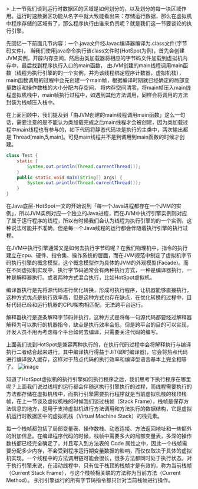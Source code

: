 ​> 上一节我们谈到运行时数据区的区域是如何划分的，以及划分的每一块区域作用。运行时速数据区功能从名字中就大致能看出来：存储运行数据，那么在虚拟机中程序存储的区域有了，那么程序执行由谁来负责呢？就是我们这一节要谈论的执行引擎。

先回忆一下前面几节内容：一个.java文件经Javac编译器编译为.class文件(字节码文件)， 当我们使用java命令执行该class文件时(HotSpot为例)，首先会创建JVM实例，开辟内存空间，然后由类加载器将相应的字节码文件加载到虚拟机内存中，最后找到程序执行入口的main函数， 由JVM创建的main线程调用main函数（线程为执行引擎的的一个实例，并为该线程绑定程序计数器，虚拟机栈），main函数调用的过程中会先创建一个main帧，根据编译时期就已经确定的局部变量数组和操作数栈的大小分配内存空间， 将内存空间清零，将main帧压入main线程虚拟机栈中，main帧执行过程中，如遇到其他方法调用，同样会将调用的方法封装为栈帧压入栈中。

在上面回顾中，我们提及到「由JVM创建的main线程调用main函数」这么一句话，需要注意的是不能认为类加载完成之后main线程才会被创建，因为类加载过程中main线程也有参与的，如下代码将静态代码块是执行的主类中，两次输出都是 Thread[main,5,main]。可见main线程并不是到调用到main函数的时候才创建。
```java
class Test {
    static {
        System.out.println(Thread.currentThread());
    }
    public static void main(String[] args) {
        System.out.println(Thread.currentThread());
    }
}
```

在Java底层-HotSpot一文的开始说到「每一个Java进程都存在一个JVM的实例」，所以JVM实例对应一个独立的Java进程，而在JVM中执行引擎实例则对应了属于运行程序的线程，所以有时候我们会认为线程为执行引擎的的一个实例，这种说法可能并不准确，但是每一个Java线程的运行都会伴随着执行引擎的执行过程。

在JVM中执行引擎通常又是如何去执行字节码呢？在我们物理机中，指令的执行建立在cpu、硬件、指令集、操作系统的层面，而在JVM规范中制定了虚拟机字节码执行引擎的概念模型，这个概念模型作为具体的JVM的外观模型(Facade)。而在不同虚拟机实现中，执行字节码通常会有两种执行方式，一种是编译器执行，一种是解释器执行。或者两种方式混合执行，比如HotSpot虚拟机。

编译器执行是先将源代码进行优化转换，形成可执行程序，让机器能够直接执行，这种方式优点是执行效率高，但是这种方式也存在缺点，在优化转换的过程中，目标代码已经和运行机器的CPU架构相匹配，无法跨平台运行。

解释器执行是逐条解释字节码并执行，这种方式是将每一句源代码都要经过解释器解释为可以执行的机器指令，缺点是执行效率会低，但是跨平台的目的可以实现，开发人员不用再考虑每个平台如何去编译，只需要关注代码的编写。

上面我们说到HotSpot是兼容两种执行的，在执行代码过程中会将解释执行与编译执行二者结合起来进行。其中编译执行得益于JIT(即时编译器)，它会将热点代码进行编译放入缓存，这样对于热点代码的执行效率和编译型语言基本上完全相等了。
![image](https://p3.pstatp.com/origin/pgc-image/a78aa69fde2846eba3194597ff57274d)

知道了HotSpot虚拟机的执行引擎如何执行程序之后，我们思考下执行程序在哪里呢？上面我们说过线程的运行都会伴随这执行引擎执行的过程，而线程需要执行的方法都存储在虚拟机栈中，而执行引擎需要执行程序就是当前虚拟机栈的栈顶栈帧，在上一节谈及虚拟机栈的时候我们谈过栈帧（Stack Frame），栈帧是保存方法信息的地方，是用于支持虚拟机进行方法调用和方法执行的数据结构，它是虚拟机运行时数据区中的虚拟机栈（Virtual Machine Stack）的栈元素。

每一个栈帧都包括了局部变量表、操作数栈、动态连接、方法返回地址和一些额外的附加信息。在编译程序代码的时候，栈帧中需要多大的局部变量表，多深的操作数栈都已经完全确定了，并且写入到方法表的 Code 属性之中，因此一个栈帧需要分配多少内存，不会受到程序运行期变量数据的影响，而仅仅取决于具体的虚拟机实现。一个线程中的方法调用链可能会很长，很多方法都同时处于执行状态。对于执行引擎来说，在活动线程中，只有位于栈顶的栈帧才是有效的，称为当前栈帧（Current Stack Frame），与这个栈帧相关联的方法称为当前方法（Current Method）。
执行引擎运行的所有字节码指令都只针对当前栈帧进行操作。